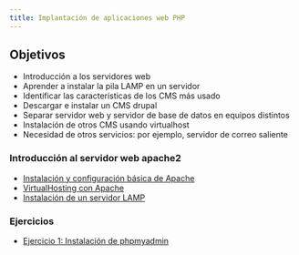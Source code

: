 ```yaml
---
title: Implantación de aplicaciones web PHP
---
```


## Objetivos

* Introducción a los servidores web
* Aprender a instalar la pila LAMP en un servidor
* Identificar las características de los CMS más usado
* Descargar e instalar un CMS drupal
* Separar servidor web y servidor de base de datos en equipos distintos
* Instalación de otros CMS usando virtualhost
* Necesidad de otros servicios: por ejemplo, servidor de correo saliente


### Introducción al servidor web apache2

* [Instalación y configuración básica de Apache](introduccion_apache2.html)
* [VirtualHosting con Apache](virtualhosting.html)
* [Instalación de un servidor LAMP](lamp.html)

### Ejercicios

* [Ejercicio 1: Instalación de phpmyadmin](phpmyadmin.html)


<!--
### Práctica

### Despliegue tradicional de CMS PHP

* Seleccionar un hosting compartido e identificar sus características
* Subir ficheros al hosting compartido (FTP)
* Realizar la configuración de la base de datos de forma adecuada
* Modificación (instalación de plugin) en el CMS
* Migración a otro hosting compartido
* Estudiar cómo podemos realizar una copia de seguridad de nuestra aplicación
* Identificación de problemas: los cambios se realizan directamente en el servidor en producción
* Identificación de problemas: los hosting compartidos no son escalables ni elásticos
* Identificación de problemas: el uso de FTP no me permite control de versiones y no es el mecanismo más eficiente.
* Identificación de problemas: Este esquema no funciona si tenemos un equipo de desarrollo construyendo una aplicación web a medida.
* Identificación de problemas: Las copias de seguridad pueden ser complicadas de realizar y además es complicado la automatización.

### Enlaces

* [Opensource CMS](http://www.opensourcecms.com)
* [How to Install a LAMP Server on Debian 9 Stretch Linux](https://t.co/A7zG7Ak2Y2)
* [How to Install LAMP Stack on Debian 10 Buster](https://computingforgeeks.com/install-lamp-stack-on-debian-10-buster/)
* [Vídeo: Como instalar Wordpress en un entorno LAMP](https://www.youtube.com/watch?v=muAKPiPqW6g)

## Vídeos de clases

* [[IAW] - Cómo instalar CMS en PHP (Clase 15/10/2020)](https://www.youtube.com/watch?v=dQGmC8MwjqQ)
* [[IAW] - Práctica 1: PHP (Clase 15/10/2020)](https://www.youtube.com/watch?v=ZnxQL9XNsgY)

## Prácticas

* [Instalación local de un CMS PHP](practica_php1.html)

<!-- 
* [Despliegue tradicional de CMS PHP](practica_php2.html)
-->

